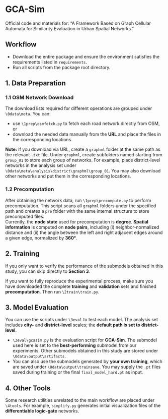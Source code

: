 # GCA-Sim
Official code and materials for: “A Framework Based on Graph Cellular Automata for Similarity Evaluation in Urban Spatial Networks.” 

## Workflow

- Download the entire package and ensure the environment satisfies the requirements listed in `requirements`.  
- Run all scripts from the package root directory.

## 1. Data Preparation

### 1.1 OSM Network Download

The download lists required for different operations are grouped under `\0data\meta`. You can:
- use `\1prep\osmfetch.py` to fetch each road network directly from OSM, or
- download the needed data manually from the **URL** and place the files in the corresponding locations.

**Note:** If you download via URL, create a `graphml` folder at the same path as the relevant `.txt` file. Under `graphml`, create subfolders named starting from `group_01` to store each group of networks. For example, place district-level networks in the analysis set under `\0data\meta\analysis\district\graphml\group_01`. You may also download other networks and put them in the corresponding locations.

### 1.2 Precomputation

After obtaining the network data, run `\1prep\precompute.py` to perform precomputation. This script scans all `graphml` folders under the specified path and creates a `pre` folder with the same internal structure to store precomputed files.  
Currently, the **node state** used for precomputation is **degree**. **Spatial information** is computed on **node pairs**, including (i) neighbor-normalized distance and (ii) the angle between the left and right adjacent edges around a given edge, normalized by **360°**.

## 2. Training

If you only want to verify the performance of the submodels obtained in this study, you can skip directly to **Section 3**.

If you want to fully reproduce the experimental process, make sure you have downloaded the complete **training** and **validation** sets and finished **precomputation**. Then run `\2train\train.py`.

## 3. Model Evaluation

You can use the scripts under `\3eval` to test each model. The analysis set includes **city-** and **district-level** scales; the **default path is set to district-level**.

- `\3eval\gcasim.py` is the evaluation script for **GCA-Sim**. The submodel used here is set to the **best-performing** submodel from our experiments. Other submodels obtained in this study are stored under `\0data\output\artifacts`.
- You can also use the submodels generated by **your own training**, which are saved under `\0data\output\trainsave`. You may supply the `.pt` files saved during training or the final `final_model_hard.pt` as input.

## 4. Other Tools

Some research utilities unrelated to the main workflow are placed under `\4tools`. For example, `simplify.py` generates initial visualization files of the **differentiable logic-gate** networks.
